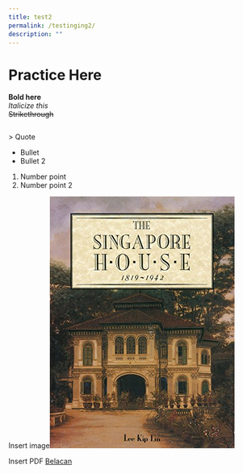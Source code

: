 ```yaml
---
title: test2
permalink: /testinging2/
description: ""
---
```

# Practice Here
**Bold here**<br>
*Italicize this*<br>
~~Strikethrough~~<br>
```

```
&gt; Quote<br>

* Bullet
* Bullet 2

1. Number point
2. Number point 2

Insert image![](/images/The%20Singapore%20house.jpg)<br>
 
Insert PDF [Belacan](/files/pdf/Vol%2019/Issue%201/1biblioasia_apr-jun2023-shrimp-paste3.pdf)<br>

